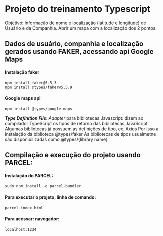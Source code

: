 # **Projeto do treinamento Typescript**

Objetivo: Informação de nome e localização (latitude e longitude) de Usuário e da Companhia. Abrir um mapa com a localização dos 2 pontos. 

## Dados de usuário, companhia e localização gerados usando FAKER, acessando api Google Maps

#### Instalação faker
    npm install faker@5.5.3    
    npm install @types/faker@5.5.9

#### Google maps api
    npm install @types/google.maps


**_Type Definition File_**: _Adapter_ para bibliotecas Javascript: dizem ao compilador TypeScript os tipos de retorno das bibliotecas JavaScript
Algumas bibliotecas já possuem as definições de tipo, ex. Axios
Por isso a instalação da biblioteca @types/faker
As bibliotecas de tipos usualmetne são disponibilizadas como @types/{library name}

## Compilação e execução do projeto usando PARCEL:
#### Instalação do PARCEL:
    sudo npm install -g parcel-bundler

#### Para executar o projeto, linha de comando:
    parcel index.html
    
#### Para acessar: navegador:
    localhost:1234

